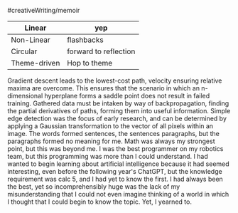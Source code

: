 #creativeWriting/memoir

| Linear       | yep                   |
| ------------ | --------------------- |
| Non-Linear   | flashbacks            |
| Circular     | forward to reflection |
| Theme-driven | Hop to theme          |
Gradient descent leads to the lowest-cost path, velocity ensuring relative maxima are overcome. This ensures that the scenario in which an n-dimensional hyperplane forms a saddle point does not result in failed training. Gathered data must be intaken by way of backpropagation, finding the partial derivatives of paths, forming them into useful information. Simple edge detection was the focus of early research, and can be determined by applying a Gaussian transformation to the vector of all pixels within an image.
The words formed sentences, the sentences paragraphs, but the paragraphs formed no meaning for me. Math was always my strongest point, but this was beyond me. I was the best programmer on my robotics team, but this programming was more than I could understand. I had wanted to begin learning about artificial intelligence because it had seemed interesting, even before the following year's ChatGPT, but the knowledge requirement was calc 5, and I had yet to know the first. I had always been the best, yet so incomprehensibly huge was the lack of my misunderstanding that I could not even imagine thinking of a world in which I thought that I could begin to know the topic. Yet, I yearned to.
